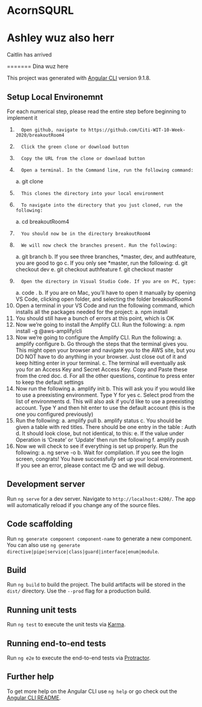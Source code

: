 # AcornSQURL

Ashley wuz also herr
=======

Caitlin has arrived

=======
Dina wuz here


This project was generated with [Angular CLI](https://github.com/angular/angular-cli) version 9.1.8.
## Setup Local Environemnt

For each numerical step, please read the entire step before beginning to implement it
1.       Open github, navigate to https://github.com/Citi-WIT-10-Week-2020/breakoutRoom4
2.       Click the green clone or download button
3.       Copy the URL from the clone or download button
4.       Open a terminal. In the Command line, run the following command:
    a.       git clone <URL-you-copied>
5.       This clones the directory into your local environment
6.       To navigate into the directory that you just cloned, run the following:
    a.       cd breakoutRoom4
7.       You should now be in the directory breakoutRoom4
8.       We will now check the branches present. Run the following:
    a.       git branch
    b.       If you see three branches, *master, dev, and authfeature, you are good to go
    c.       If you only see *master, run the following:
    d.       git checkout dev
    e.       git checkout authfeature
    f.        git checkout master
9.       Open the directory in Visual Studio Code. If you are on PC, type:
    a.       code .
    b.       If you are on Mac, you’ll have to open it manually by opening VS Code, clicking open folder, and selecting the folder      breakoutRoom4
10.   Open a terminal in your VS Code and run the following command, which installs all the packages needed for the project:
    a.       npm install
11.   You should still have a bunch of errors at this point, which is OK
12.   Now we’re going to install the Amplify CLI. Run the following:
    a.       npm install -g @aws-amplify/cli
13.   Now we’re going to configure the Amplify CLI. Run the following:
    a.       amplify configure
    b.       Go through the steps that the terminal gives you. This might open your browser and navigate you to the AWS site, but you DO NOT have to do anything in your browser. Just close out of it and keep hitting enter in your terminal.
    c.       The terminal will eventually ask you for an Access Key and Secret Access Key. Copy and Paste these from the cred doc.
    d.       For all the other questions, continue to press enter to keep the default settings
14.   Now run the following
    a.       amplify init
    b.       This will ask you if you would like to use a preexisting environment. Type Y for yes
    c.       Select prod from the list of environments
    d.       This will also ask if you’d like to use a preexisting account. Type Y and then hit enter to use the default account (this is the one you configured previously)
15.   Run the following:
    a.       amplify pull
    b.       amplify status
    c.       You should be given a table with red titles. There should be one entry in the table : Auth
    d.       It should look close, but not identical, to this:
    e.       If the value under Operation is ‘Create’ or ‘Update’ then run the following
    f.        amplify push
16.   Now we will check to see if everything is set up properly. Run the following:
    a.       ng serve -o
    b.       Wait for compilation. If you see the login screen, congrats! You have successfully set up your local environment. If you see an error, please contact me 😊 and we will debug.


## Development server

Run `ng serve` for a dev server. Navigate to `http://localhost:4200/`. The app will automatically reload if you change any of the source files.

## Code scaffolding

Run `ng generate component component-name` to generate a new component. You can also use `ng generate directive|pipe|service|class|guard|interface|enum|module`.

## Build

Run `ng build` to build the project. The build artifacts will be stored in the `dist/` directory. Use the `--prod` flag for a production build.

## Running unit tests

Run `ng test` to execute the unit tests via [Karma](https://karma-runner.github.io).

## Running end-to-end tests

Run `ng e2e` to execute the end-to-end tests via [Protractor](http://www.protractortest.org/).

## Further help

To get more help on the Angular CLI use `ng help` or go check out the [Angular CLI README](https://github.com/angular/angular-cli/blob/master/README.md).
